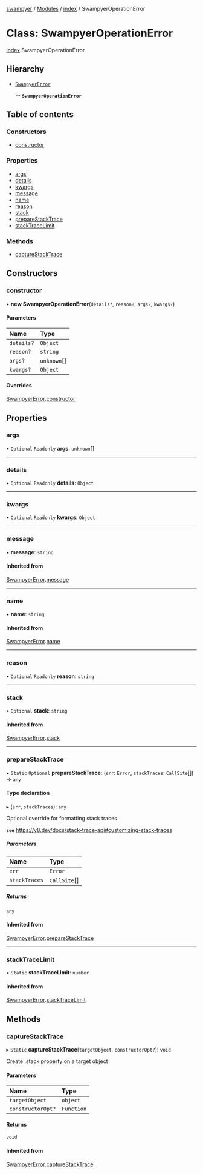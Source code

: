 [swampyer](../README.md) / [Modules](../modules.md) / [index](../modules/index.md) / SwampyerOperationError

# Class: SwampyerOperationError

[index](../modules/index.md).SwampyerOperationError

## Hierarchy

- [`SwampyerError`](index.SwampyerError.md)

  ↳ **`SwampyerOperationError`**

## Table of contents

### Constructors

- [constructor](index.SwampyerOperationError.md#constructor)

### Properties

- [args](index.SwampyerOperationError.md#args)
- [details](index.SwampyerOperationError.md#details)
- [kwargs](index.SwampyerOperationError.md#kwargs)
- [message](index.SwampyerOperationError.md#message)
- [name](index.SwampyerOperationError.md#name)
- [reason](index.SwampyerOperationError.md#reason)
- [stack](index.SwampyerOperationError.md#stack)
- [prepareStackTrace](index.SwampyerOperationError.md#preparestacktrace)
- [stackTraceLimit](index.SwampyerOperationError.md#stacktracelimit)

### Methods

- [captureStackTrace](index.SwampyerOperationError.md#capturestacktrace)

## Constructors

### constructor

• **new SwampyerOperationError**(`details?`, `reason?`, `args?`, `kwargs?`)

#### Parameters

| Name | Type |
| :------ | :------ |
| `details?` | `Object` |
| `reason?` | `string` |
| `args?` | `unknown`[] |
| `kwargs?` | `Object` |

#### Overrides

[SwampyerError](index.SwampyerError.md).[constructor](index.SwampyerError.md#constructor)

## Properties

### args

• `Optional` `Readonly` **args**: `unknown`[]

___

### details

• `Optional` `Readonly` **details**: `Object`

___

### kwargs

• `Optional` `Readonly` **kwargs**: `Object`

___

### message

• **message**: `string`

#### Inherited from

[SwampyerError](index.SwampyerError.md).[message](index.SwampyerError.md#message)

___

### name

• **name**: `string`

#### Inherited from

[SwampyerError](index.SwampyerError.md).[name](index.SwampyerError.md#name)

___

### reason

• `Optional` `Readonly` **reason**: `string`

___

### stack

• `Optional` **stack**: `string`

#### Inherited from

[SwampyerError](index.SwampyerError.md).[stack](index.SwampyerError.md#stack)

___

### prepareStackTrace

▪ `Static` `Optional` **prepareStackTrace**: (`err`: `Error`, `stackTraces`: `CallSite`[]) => `any`

#### Type declaration

▸ (`err`, `stackTraces`): `any`

Optional override for formatting stack traces

**`see`** https://v8.dev/docs/stack-trace-api#customizing-stack-traces

##### Parameters

| Name | Type |
| :------ | :------ |
| `err` | `Error` |
| `stackTraces` | `CallSite`[] |

##### Returns

`any`

#### Inherited from

[SwampyerError](index.SwampyerError.md).[prepareStackTrace](index.SwampyerError.md#preparestacktrace)

___

### stackTraceLimit

▪ `Static` **stackTraceLimit**: `number`

#### Inherited from

[SwampyerError](index.SwampyerError.md).[stackTraceLimit](index.SwampyerError.md#stacktracelimit)

## Methods

### captureStackTrace

▸ `Static` **captureStackTrace**(`targetObject`, `constructorOpt?`): `void`

Create .stack property on a target object

#### Parameters

| Name | Type |
| :------ | :------ |
| `targetObject` | `object` |
| `constructorOpt?` | `Function` |

#### Returns

`void`

#### Inherited from

[SwampyerError](index.SwampyerError.md).[captureStackTrace](index.SwampyerError.md#capturestacktrace)
